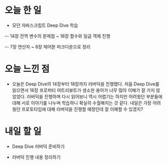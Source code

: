 # 오늘 한 일

- 모던 자바스크립트 Deep Dive 학습

-- 14장 전역 변수의 문제점 ~ 18장 함수와 일급 객체 진행

-- 7장 연산자 ~ 8장 제어문 마크다운으로 정리

# 오늘 느낀 점

- 오늘은 Deep Dive의 14장부터 18장까지 러버덕을 진행했다. 처음 Deep Dive를 읽으면서 16장 프로퍼티 어트리뷰트가 생소한 용어가 너무 많아 이해가 잘 가지 않았었다. 러버덕을 진행하며 다시 읽어보니 역시 어렵기는 하지만 어려웠던 부분들에 대해 서로 이야기를 나누며 학습하니 확실히 수월해지는 것 같다. 내일은 가장 어려웠던 프로토타입에 대해 러버덕을 진행할 예정인데 잘 이해할 수 있겠지?

# 내일 할 일

- Deep Dive 러버덕 준비하기

- 러버덕 진행 내용 정리하기
